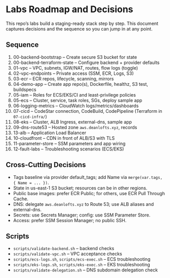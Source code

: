 # Labs Roadmap and Decisions

This repo’s labs build a staging-ready stack step by step. This document captures decisions and the sequence so you can jump in at any point.

## Sequence

1. 00-backend-bootstrap – Create secure S3 bucket for state
2. 00-backend-terraform-state – Configure backend + provider defaults
3. 01-vpc – VPC, subnets, IGW/NAT, routes, flow logs (toggle)
4. 02-vpc-endpoints – Private access (SSM, ECR, Logs, S3)
5. 03-ecr – ECR repos, lifecycle, scanning, mirrors
6. 04-demo-app – Create app repo(s), Dockerfile, healthz, S3 test, buildspecs
7. 05-iam – Roles for ECS/EKS/CI and least-privilege policies
8. 05-ecs – Cluster, service, task roles, SGs, deploy sample app
9. 06-logging-metrics – CloudWatch logs/metrics/dashboards
10. 07-cicd – CodeStar connection, CodeBuild, CodePipeline (Terraform in `07-cicd-infra/`)
11. 08-eks – Cluster, ALB Ingress, external-dns, sample app
12. 09-dns-route53 – Hosted zone `aws.deanlofts.xyz`, records
13. 13-alb – Application Load Balancer
14. 10-cloudfront – CDN in front of ALB/S3 with TLS
15. 11-parameter-store – SSM parameters and app wiring
16. 12-fault-labs – Troubleshooting scenarios (ECS/EKS)

## Cross-Cutting Decisions

- Tags baseline via provider default_tags; add Name via `merge(var.tags, { Name = ... })`.
- State in us-east-1 S3 bucket; resources can be in other regions.
- Public base images: prefer ECR Public; for others, use ECR Pull Through Cache.
- DNS: delegate `aws.deanlofts.xyz` to Route 53; use ALB aliases and external-dns.
- Secrets: use Secrets Manager; config: use SSM Parameter Store.
- Access: prefer SSM Session Manager; no public SSH.

## Scripts

- `scripts/validate-backend.sh` – backend checks
- `scripts/validate-vpc.sh` – VPC acceptance checks
- `scripts/ecs-logs.sh`, `scripts/ecs-exec.sh` – ECS troubleshooting
- `scripts/eks-logs.sh`, `scripts/eks-exec.sh` – EKS troubleshooting
- `scripts/validate-delegation.sh` – DNS subdomain delegation check
